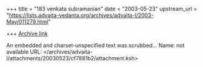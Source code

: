 +++
title = "183 venkata  subramanian"
date = "2003-05-23"
upstream_url = "https://lists.advaita-vedanta.org/archives/advaita-l/2003-May/011279.html"

+++
[Archive link](https://lists.advaita-vedanta.org/archives/advaita-l/2003-May/011279.html)

An embedded and charset-unspecified text was scrubbed...
Name: not available
URL: </archives/advaita-l/attachments/20030523/cf7881b2/attachment.ksh>
